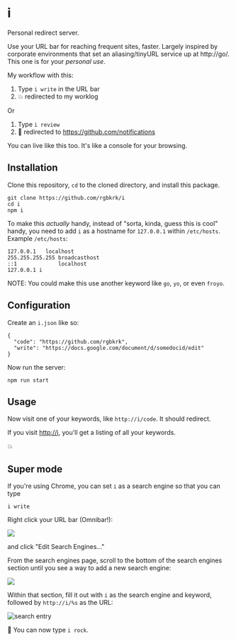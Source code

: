 # i

Personal redirect server.

Use your URL bar for reaching frequent sites, faster. Largely inspired by corporate environments that set an aliasing/tinyURL service up at http://go/. This one is for your _personal use_.

My workflow with this:

1. Type `i write` in the URL bar
2. :boom: redirected to my worklog

Or

1. Type `i review`
2. :tada: redirected to https://github.com/notifications

You can live like this too. It's like a console for your browsing.

## Installation

Clone this repository, `cd` to the cloned directory, and install this package.

```
git clone https://github.com/rgbkrk/i
cd i
npm i
```

To make this _actually_ handy, instead of "sorta, kinda, guess this is cool" handy, you need to add `i` as a hostname for `127.0.0.1` within `/etc/hosts`. Example `/etc/hosts`:

```
127.0.0.1	localhost
255.255.255.255	broadcasthost
::1             localhost
127.0.0.1 i
```

NOTE: You could make this use another keyword like `go`, `yo`, or even `froyo`.

## Configuration

Create an `i.json` like so:

```
{
  "code": "https://github.com/rgbkrk",
  "write": "https://docs.google.com/document/d/somedocid/edit"
}
```

Now run the server:

```
npm run start
```

## Usage

Now visit one of your keywords, like `http://i/code`. It should redirect.

If you visit [http://i](http://i), you'll get a listing of all your keywords.

:boom:

## Super mode

If you're using Chrome, you can set `i` as a search engine so that you can type

```
i write
```

Right click your URL bar (Omnibar!):

![](http://i.imgur.com/dTTouDd.png)

and click "Edit Search Engines..."

From the search engines page, scroll to the bottom of the search engines section until you see a way to add a new search engine:

![](http://i.imgur.com/ym0UiQa.png)

Within that section, fill it out with `i` as the search engine and keyword, followed by `http://i/%s` as the URL:

![search entry](http://i.imgur.com/dzunSYT.png)

:tada: You can now type `i rock`.
